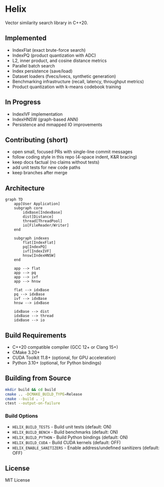 # Helix

Vector similarity search library in C++20.

## Implemented

- IndexFlat (exact brute-force search)
- IndexPQ (product quantization with ADC)
- L2, inner product, and cosine distance metrics
- Parallel batch search
- Index persistence (save/load)
- Dataset loaders (fvecs/ivecs, synthetic generation)
- Benchmarking infrastructure (recall, latency, throughput metrics)
- Product quantization with k-means codebook training

## In Progress

- IndexIVF implementation
- IndexHNSW (graph-based ANN)
- Persistence and mmapped IO improvements

## Contributing (short)

- open small, focused PRs with single-line commit messages
- follow coding style in this repo (4-space indent, K&R bracing)
- keep docs factual (no claims without tests)
- add unit tests for new code paths
- keep branches after merge

## Architecture

```mermaid
graph TD
    app[User Application]
    subgraph core
        idxBase[IndexBase]
        dist[Distance]
        thread[ThreadPool]
        io[FileReader/Writer]
    end

    subgraph indexes
        flat[IndexFlat]
        pq[IndexPQ]
        ivf[IndexIVF]
        hnsw[IndexHNSW]
    end

    app --> flat
    app --> pq
    app --> ivf
    app --> hnsw

    flat --> idxBase
    pq --> idxBase
    ivf --> idxBase
    hnsw --> idxBase

    idxBase --> dist
    idxBase --> thread
    idxBase --> io
```

## Build Requirements

- C++20 compatible compiler (GCC 12+ or Clang 15+)
- CMake 3.20+
- CUDA Toolkit 11.8+ (optional, for GPU acceleration)
- Python 3.10+ (optional, for Python bindings)

## Building from Source

```bash
mkdir build && cd build
cmake .. -DCMAKE_BUILD_TYPE=Release
cmake --build . -j
ctest --output-on-failure
```

### Build Options

- `HELIX_BUILD_TESTS` - Build unit tests (default: ON)
- `HELIX_BUILD_BENCH` - Build benchmarks (default: ON)
- `HELIX_BUILD_PYTHON` - Build Python bindings (default: ON)
- `HELIX_BUILD_CUDA` - Build CUDA kernels (default: OFF)
- `HELIX_ENABLE_SANITIZERS` - Enable address/undefined sanitizers (default: OFF)

## License

MIT License
